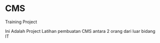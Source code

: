 # CMS
Training Project

Ini Adalah Project Latihan pembuatan CMS antara 2 orang dari luar bidang IT 
